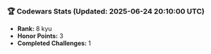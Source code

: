 ### 🏆 Codewars Stats (Updated: 2025-06-24 20:10:00 UTC)

- **Rank:** 8 kyu
- **Honor Points:** 3
- **Completed Challenges:** 1
